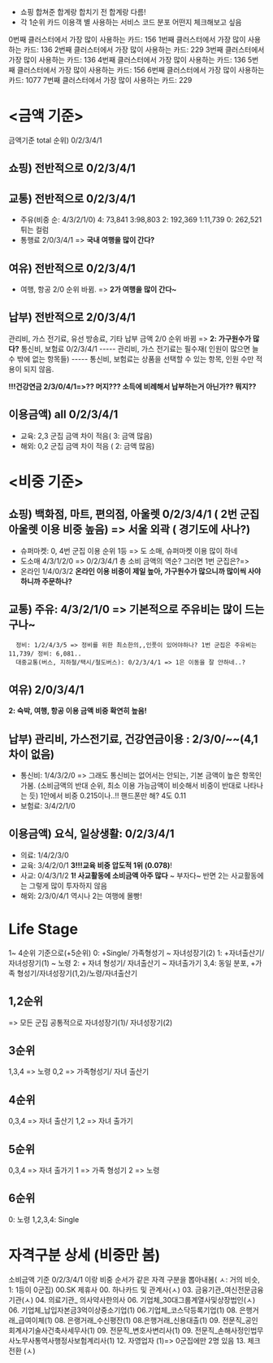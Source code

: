 - 쇼핑 합쳐준 합계랑 합치기 전 합계랑 다름!
- 각 1순위 카드 이용객 별 사용하는 서비스 코드 분포 어떤지 체크해보고 싶음

0번째 클러스터에서 가장 많이 사용하는 카드: 156
1번째 클러스터에서 가장 많이 사용하는 카드: 136
2번째 클러스터에서 가장 많이 사용하는 카드: 229
3번째 클러스터에서 가장 많이 사용하는 카드: 136
4번째 클러스터에서 가장 많이 사용하는 카드: 136
5번째 클러스터에서 가장 많이 사용하는 카드: 156
6번째 클러스터에서 가장 많이 사용하는 카드: 1077
7번째 클러스터에서 가장 많이 사용하는 카드: 229



# <금액 기준>
금액기준 total 순위) 0/2/3/4/1

## 쇼핑) 전반적으로 0/2/3/4/1
## 교통) 전반적으로 0/2/3/4/1
- 주유(비중 순: 4/3/2/1/0) 4: 73,841 3:98,803 2: 192,369  1:11,739 0: 262,521
튀는 컬럼
- 통행료 2/0/3/4/1 => **국내 여행을 많이 간다?**
## 여유) 전반적으로 0/2/3/4/1
- 여행, 항공 2/0 순위 바뀜. => **2가 여행을 많이 간다~**
## 납부) 전반적으로 2/0/3/4/1
관리비, 가스 전기료, 유선 방송료, 기타 납부 금액  2/0 순위 바뀜 => **2: 가구원수가 많다?**
통신비, 보험료 0/2/3/4/1
----- 관리비, 가스 전기료는 필수재( 인원이 많으면 늘 수 밖에 없는 항목들)
----- 통신비, 보험료는 상품을 선택할 수 있는 항목, 인원 수만 적용이 되지 않음.

**!!!건강연금 2/3/0/4/1=>?? 머지??? 소득에 비례해서 납부하는거 아닌가?? 뭐지??**
## 이용금액) all 0/2/3/4/1
- 교육: 2,3 군집 금액 차이 적음( 3: 금액 많음)
- 해외: 0,2 군집 금액 차이 적음 ( 2: 금액 많음)
# <비중 기준>
## 쇼핑) 백화점, 마트, 편의점, 아울렛 0/2/3/4/1 ( 2번 군집 아울렛 이용 비중 높음) => **서울 외곽 ( 경기도에 사나?)**
- 슈퍼마켓: 0, 4번 군집 이용 순위 1등 => 도 소매, 슈퍼마켓 이용 많이 하네
- 도소매 4/3/1/2/0 => 0/2/3/4/1 총 소비 금액의 역순? 그러면 1번 군집은?=>
- 온라인 1/4/0/3/2 **온라인 이용 비중이 제일 높아, 가구원수가 많으니까 많이씩 사야하니까 주문하나?**

## 교통) 주유: 4/3/2/1/0 => 기본적으로 주유비는 많이 드는 구나~ 
      정비: 1/2/4/3/5 => 정비를 위한 최소한의,,인풋이 있어야하나? 1번 군집은 주유비는 11,739/ 정비: 6,081..
      대중교통(버스, 지하철/택시/철도버스): 0/2/3/4/1 => 1은 이동을 잘 안하네..?
## 여유) 2/0/3/4/1
**2: 숙박, 여행, 항공 이용 금액 비중 확연히 높음!**
## 납부) 관리비, 가스전기료, 건강연금이용 : 2/3/0/~~(4,1 차이 없음) 
- 통신비: 1/4/3/2/0 => 그래도 통신비는 없어서는 안되는, 기본 금액이 높은 항목인가봄. (소비금액의 반대 순위, 최소 이용 가능금액이 비슷해서 비중이 반대로 나타나는 듯) 1안에서 비중 0.215이나..!! 핸드폰만 해? 4도 0.11
- 보험료: 3/4/2/1/0
## 이용금액) 요식, 일상생활: 0/2/3/4/1
- 의료: 1/4/2/3/0 
- 교육: 3/4/2/0/1 **3!!!교육 비중 압도적 1위 (0.078)**!
- 사교: 0/4/3/1/2 **1! 사교활동에 소비금액 아주 많다** ~ 부자다~ 반면 2는 사교활동에는 그렇게 많이 투자하지 않음
- 해외: 2/3/0/4/1 역시나 2는 여행에 몰빵!
# Life Stage
1~ 4순위 기준으로(+5순위)
0: +Single/ 가족형성기 ~ 자녀성장기(2)
1: +자녀출산기/ 자녀성장기(1) ~ 노령
2: + 자녀 형성기/ 자녀출산기 ~ 자녀출가기
3,4: 동일 분포, +가족 형성기/자녀성장기(1,2)/노령/자녀출산기
## 1,2순위
=> 모든 군집 공통적으로 자녀성장기(1)/ 자녀성장기(2)
## 3순위
1,3,4 => 노령
0,2 => 가족형성기/ 자녀 출산기
## 4순위
0,3,4 => 자녀 출산기
1,2 => 자녀 출가기
## 5순위
0,3,4 => 자녀 출가기
1 => 가족 형성기
2 => 노령
## 6순위
0: 노령
1,2,3,4: Single
# 자격구분 상세 (비중만 봄)
소비금액 기준 0/2/3/4/1 이랑 비중 순서가 같은 자격 구분을 뽑아내봄( ㅅ: 거의 비슷, 1: 1등이 0군집)
00.SK 제휴사
00. 하나카드 및 관계사(ㅅ)
03. 금융기관_여신전문금융기관(ㅅ)
04. 의료기관_ 의사약사한의사
06. 기업체_30대그룹계열사및상장법인(ㅅ)
06. 기업체_납입자본금3억이상중소기업(1)
06.기업체_코스닥등록기업(1)
08. 은행거래_급여이체(1)
08. 은랭거래_수신평잔(1)
08.은행거래_신용대출(1)
09. 전문직_공인회계사기술사건축사세무사(1)
09. 전문직_변호사변리사(1)
09. 전문직_손해사정인법무사노무사통역사행정사보험계리사(1)
12. 자영업자 (1)=> 0군집에만 2명 있음
13. 체크전환 (ㅅ)
